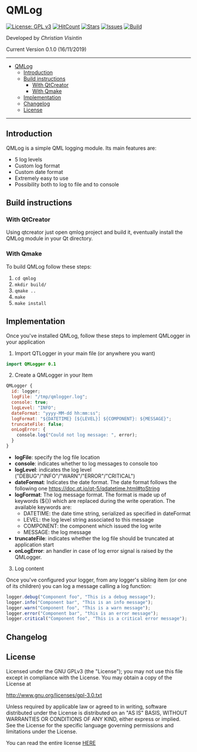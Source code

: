 # QMLog

[![License: GPL v3](https://img.shields.io/badge/License-GPLv3-blue.svg)](https://www.gnu.org/licenses/gpl-3.0) [![HitCount](http://hits.dwyl.io/ChristianVisintin/QMLog.svg)](http://hits.dwyl.io/ChristianVisintin/QMLog) [![Stars](https://img.shields.io/github/stars/ChristianVisintin/QMLog.svg)](https://github.com/ChristianVisintin/QMLog) [![Issues](https://img.shields.io/github/issues/ChristianVisintin/QMLog.svg)](https://github.com/ChristianVisintin/QMLog/issues) [![Build](https://api.travis-ci.org/ChristianVisintin/QMLog.svg?branch=master)](https://travis-ci.org/ChristianVisintin/QMLog)

Developed by *Christian Visintin*

Current Version 0.1.0 (16/11/2019)

---

- [QMLog](#qmlog)
  - [Introduction](#introduction)
  - [Build instructions](#build-instructions)
    - [With QtCreator](#with-qtcreator)
    - [With Qmake](#with-qmake)
  - [Implementation](#implementation)
  - [Changelog](#changelog)
  - [License](#license)

---

## Introduction

QMLog is a simple QML logging module. Its main features are:

- 5 log levels
- Custom log format
- Custom date format
- Extremely easy to use
- Possibility both to log to file and to console

## Build instructions

### With QtCreator

Using qtcreator just open qmlog project and build it, eventually install the QMLog module in your Qt directory.

### With Qmake

To build QMLog follow these steps:

1. ```cd qmlog```
2. ```mkdir build/```
3. ```qmake ..```
4. ```make```
5. ```make install```

## Implementation

Once you've installed QMLog, follow these steps to implement QMLogger in your application

1. Import QTLogger in your main file (or anywhere you want)

```qml
import QMLogger 0.1
```

2. Create a QMLogger in your Item

```qml
QMLogger {
  id: logger;
  logFile: "/tmp/qmlogger.log";
  console: true;
  logLevel: "INFO";
  dateFormat: "yyyy-MM-dd hh:mm:ss";
  logFormat: "${DATETIME} [${LEVEL}] ${COMPONENT}: ${MESSAGE}";
  truncateFile: false;
  onLogError: {
    console.log("Could not log message: ", error);
  }
}
```

- **logFile**: specify the log file location
- **console**: indicates whether to log messages to console too
- **logLevel**: indicates the log level ("DEBUG"/"INFO"/"WARN"/"ERROR"/"CRITICAL")
- **dateFormat**: Indicates the date format. The date format follows the following one <https://doc.qt.io/qt-5/qdatetime.html#toString>
- **logFormat**: The log message format. The format is made up of keywords (${}) which are replaced during the write operation. The available keywords are:
  - DATETIME: the date time string, serialized as specified in dateFormat
  - LEVEL: the log level string associated to this message
  - COMPONENT: the component which issued the log write
  - MESSAGE: the log message
- **truncateFile**: indicates whether the log file should be truncated at application start
- **onLogError**: an handler in case of log error signal is raised by the QMLogger.

3. Log content

Once you've configured your logger, from any logger's sibling item (or one of its children) you can log a message calling a log function:

```qml
logger.debug("Component foo", "This is a debug message");
logger.info("Component bar", "This is an info message");
logger.warn("Component foo", "This is a warn message");
logger.error("Component bar", "this is an error message");
logger.critical("Component foo", "This is a critical error message");
```

## Changelog

## License

Licensed under the GNU GPLv3 (the "License"); you may not use this file except in compliance with the License. You may obtain a copy of the License at

<http://www.gnu.org/licenses/gpl-3.0.txt>

Unless required by applicable law or agreed to in writing, software distributed under the License is distributed on an "AS IS" BASIS, WITHOUT WARRANTIES OR CONDITIONS OF ANY KIND, either express or implied. See the License for the specific language governing permissions and limitations under the License.

You can read the entire license [HERE](./LICENSE.txt)
